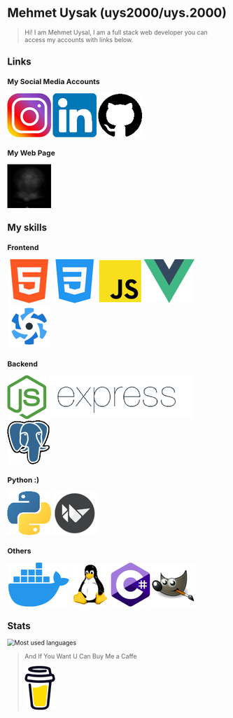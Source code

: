 # Mehmet Uysak (uys2000/uys.2000)

>Hi! I am Mehmet Uysal, I am a full stack web developer you can access my accounts with links below.

## Links

### My Social Media Accounts

[![INSTA][INSTAIMG]][INSTALINK] [![IN][INIMG]][INLINK] [![GIT][GITIMG]][GITLINK]

### My Web Page

[![WEB][WEBIMG]][WEBLINK]

## My skills

### Frontend

![HTML] ![CSS] ![JS] ![VUE] ![QUASAR]

### Backend

![NODE] ![EXP] ![POST]

### Python :)

![PYT] ![KIVY]

### Others

![DOCKER] ![LINUX] ![C#] ![GIMP]

## Stats

![Most used languages][STATS]

>
>And If You Want U Can Buy Me a Caffe
>
>[![CAFFE][CAFFEIMG]][CAFFELINK]

[INSTAIMG]:https://github.com/uys2000/uys2000/blob/master/images/insta.png?raw=true
[INSTALINK]:https://www.instagram.com/uys.2000/
[INIMG]:https://github.com/uys2000/uys2000/blob/master/images/in.png?raw=true
[INLINK]:https://www.linkedin.com/in/uys2000/
[GITIMG]:https://github.com/uys2000/uys2000/blob/master/images/git.png?raw=true
[GITLINK]:https://github.com/uys2000

[WEBIMG]:https://github.com/uys2000/uys2000/blob/master/images/web.png?raw=true
[WEBLINK]:https://mehmetuysal.tech/

[HTML]:https://github.com/uys2000/uys2000/blob/master/images/html.png?raw=true
[CSS]:https://github.com/uys2000/uys2000/blob/master/images/css.png?raw=true
[JS]:https://github.com/uys2000/uys2000/blob/master/images/js.png?raw=true
[VUE]:https://github.com/uys2000/uys2000/blob/master/images/vue.png?raw=true
[QUASAR]:https://github.com/uys2000/uys2000/blob/master/images/quasar.png?raw=true
[NODE]:https://github.com/uys2000/uys2000/blob/master/images/node.png?raw=true
[EXP]:https://github.com/uys2000/uys2000/blob/master/images/exp.png?raw=true
[POST]:https://github.com/uys2000/uys2000/blob/master/images/post.png?raw=true
[PYT]:https://github.com/uys2000/uys2000/blob/master/images/pyt.png?raw=true
[KIVY]:https://github.com/uys2000/uys2000/blob/master/images/kivy.png?raw=true
[DOCKER]:https://github.com/uys2000/uys2000/blob/master/images/docker.png?raw=true
[LINUX]:https://github.com/uys2000/uys2000/blob/master/images/linux.png?raw=true
[C#]:https://github.com/uys2000/uys2000/blob/master/images/c.png?raw=true
[GIMP]:https://github.com/uys2000/uys2000/blob/master/images/gimp.png?raw=true

[STATS]:https://github-readme-stats.vercel.app/api/top-langs/?username=uys2000&theme=blue-green&layout=compact

[CAFFEIMG]:https://github.com/uys2000/uys2000/blob/master/images/caffe.png?raw=true
[CAFFELINK]:https://www.buymeacoffee.com/uys2000
